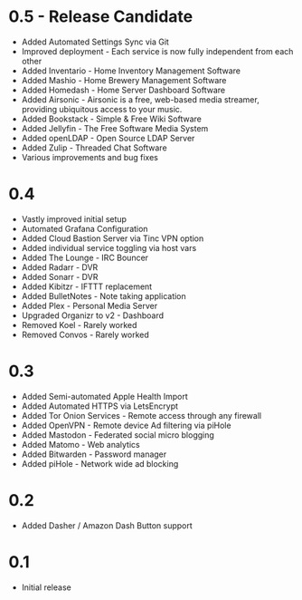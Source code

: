 # 0.5 - Release Candidate
* Added Automated Settings Sync via Git
* Improved deployment - Each service is now fully independent from each other
* Added Inventario - Home Inventory Management Software
* Added Mashio - Home Brewery Management Software
* Added Homedash - Home Server Dashboard Software
* Added Airsonic - Airsonic is a free, web-based media streamer, providing ubiquitous access to your music.
* Added Bookstack - Simple & Free Wiki Software
* Added Jellyfin - The Free Software Media System
* Added openLDAP - Open Source LDAP Server
* Added Zulip - Threaded Chat Software
* Various improvements and bug fixes

# 0.4

* Vastly improved initial setup
* Automated Grafana Configuration
* Added Cloud Bastion Server via Tinc VPN option
* Added individual service toggling via host vars
* Added The Lounge - IRC Bouncer
* Added Radarr - DVR
* Added Sonarr - DVR
* Added Kibitzr - IFTTT replacement
* Added BulletNotes - Note taking application
* Added Plex - Personal Media Server
* Upgraded Organizr to v2 - Dashboard
* Removed Koel - Rarely worked
* Removed Convos - Rarely worked

# 0.3

* Added Semi-automated Apple Health Import
* Added Automated HTTPS via LetsEncrypt
* Added Tor Onion Services - Remote access through any firewall
* Added OpenVPN - Remote device Ad filtering via piHole
* Added Mastodon - Federated social micro blogging
* Added Matomo - Web analytics
* Added Bitwarden - Password manager
* Added piHole - Network wide ad blocking

# 0.2

* Added Dasher / Amazon Dash Button support

# 0.1

* Initial release